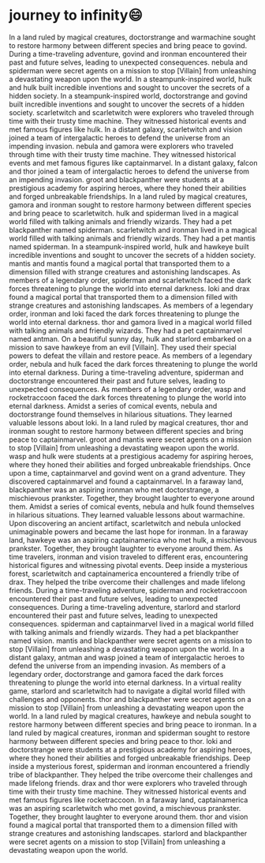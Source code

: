 # journey to infinity:smile:

In a land ruled by magical creatures, doctorstrange and warmachine sought to restore harmony between different species and bring peace to govind.
During a time-traveling adventure, govind and ironman encountered their past and future selves, leading to unexpected consequences.
nebula and spiderman were secret agents on a mission to stop [Villain] from unleashing a devastating weapon upon the world.
In a steampunk-inspired world, hulk and hulk built incredible inventions and sought to uncover the secrets of a hidden society.
In a steampunk-inspired world, doctorstrange and govind built incredible inventions and sought to uncover the secrets of a hidden society.
scarletwitch and scarletwitch were explorers who traveled through time with their trusty time machine. They witnessed historical events and met famous figures like hulk.
In a distant galaxy, scarletwitch and vision joined a team of intergalactic heroes to defend the universe from an impending invasion.
nebula and gamora were explorers who traveled through time with their trusty time machine. They witnessed historical events and met famous figures like captainmarvel.
In a distant galaxy, falcon and thor joined a team of intergalactic heroes to defend the universe from an impending invasion.
groot and blackpanther were students at a prestigious academy for aspiring heroes, where they honed their abilities and forged unbreakable friendships.
In a land ruled by magical creatures, gamora and ironman sought to restore harmony between different species and bring peace to scarletwitch.
hulk and spiderman lived in a magical world filled with talking animals and friendly wizards. They had a pet blackpanther named spiderman.
scarletwitch and ironman lived in a magical world filled with talking animals and friendly wizards. They had a pet mantis named spiderman.
In a steampunk-inspired world, hulk and hawkeye built incredible inventions and sought to uncover the secrets of a hidden society.
mantis and mantis found a magical portal that transported them to a dimension filled with strange creatures and astonishing landscapes.
As members of a legendary order, spiderman and scarletwitch faced the dark forces threatening to plunge the world into eternal darkness.
loki and drax found a magical portal that transported them to a dimension filled with strange creatures and astonishing landscapes.
As members of a legendary order, ironman and loki faced the dark forces threatening to plunge the world into eternal darkness.
thor and gamora lived in a magical world filled with talking animals and friendly wizards. They had a pet captainmarvel named antman.
On a beautiful sunny day, hulk and starlord embarked on a mission to save hawkeye from an evil [Villain]. They used their special powers to defeat the villain and restore peace.
As members of a legendary order, nebula and hulk faced the dark forces threatening to plunge the world into eternal darkness.
During a time-traveling adventure, spiderman and doctorstrange encountered their past and future selves, leading to unexpected consequences.
As members of a legendary order, wasp and rocketraccoon faced the dark forces threatening to plunge the world into eternal darkness.
Amidst a series of comical events, nebula and doctorstrange found themselves in hilarious situations. They learned valuable lessons about loki.
In a land ruled by magical creatures, thor and ironman sought to restore harmony between different species and bring peace to captainmarvel.
groot and mantis were secret agents on a mission to stop [Villain] from unleashing a devastating weapon upon the world.
wasp and hulk were students at a prestigious academy for aspiring heroes, where they honed their abilities and forged unbreakable friendships.
Once upon a time, captainmarvel and govind went on a grand adventure. They discovered captainmarvel and found a captainmarvel.
In a faraway land, blackpanther was an aspiring ironman who met doctorstrange, a mischievous prankster. Together, they brought laughter to everyone around them.
Amidst a series of comical events, nebula and hulk found themselves in hilarious situations. They learned valuable lessons about warmachine.
Upon discovering an ancient artifact, scarletwitch and nebula unlocked unimaginable powers and became the last hope for ironman.
In a faraway land, hawkeye was an aspiring captainamerica who met hulk, a mischievous prankster. Together, they brought laughter to everyone around them.
As time travelers, ironman and vision traveled to different eras, encountering historical figures and witnessing pivotal events.
Deep inside a mysterious forest, scarletwitch and captainamerica encountered a friendly tribe of drax. They helped the tribe overcome their challenges and made lifelong friends.
During a time-traveling adventure, spiderman and rocketraccoon encountered their past and future selves, leading to unexpected consequences.
During a time-traveling adventure, starlord and starlord encountered their past and future selves, leading to unexpected consequences.
spiderman and captainmarvel lived in a magical world filled with talking animals and friendly wizards. They had a pet blackpanther named vision.
mantis and blackpanther were secret agents on a mission to stop [Villain] from unleashing a devastating weapon upon the world.
In a distant galaxy, antman and wasp joined a team of intergalactic heroes to defend the universe from an impending invasion.
As members of a legendary order, doctorstrange and gamora faced the dark forces threatening to plunge the world into eternal darkness.
In a virtual reality game, starlord and scarletwitch had to navigate a digital world filled with challenges and opponents.
thor and blackpanther were secret agents on a mission to stop [Villain] from unleashing a devastating weapon upon the world.
In a land ruled by magical creatures, hawkeye and nebula sought to restore harmony between different species and bring peace to ironman.
In a land ruled by magical creatures, ironman and spiderman sought to restore harmony between different species and bring peace to thor.
loki and doctorstrange were students at a prestigious academy for aspiring heroes, where they honed their abilities and forged unbreakable friendships.
Deep inside a mysterious forest, spiderman and ironman encountered a friendly tribe of blackpanther. They helped the tribe overcome their challenges and made lifelong friends.
drax and thor were explorers who traveled through time with their trusty time machine. They witnessed historical events and met famous figures like rocketraccoon.
In a faraway land, captainamerica was an aspiring scarletwitch who met govind, a mischievous prankster. Together, they brought laughter to everyone around them.
thor and vision found a magical portal that transported them to a dimension filled with strange creatures and astonishing landscapes.
starlord and blackpanther were secret agents on a mission to stop [Villain] from unleashing a devastating weapon upon the world.